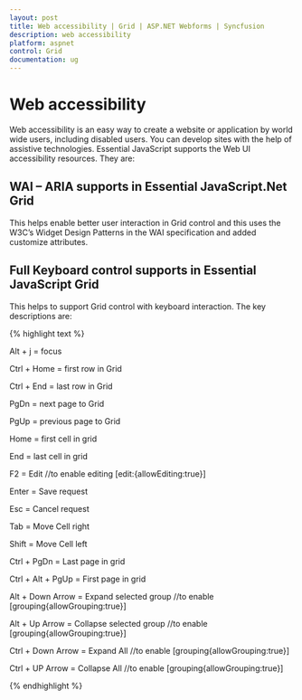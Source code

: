 ```yaml
---
layout: post
title: Web accessibility | Grid | ASP.NET Webforms | Syncfusion
description: web accessibility
platform: aspnet
control: Grid
documentation: ug
---
```


# Web accessibility

Web accessibility is an easy way to create a website or application by world wide users, including disabled users. You can develop sites with the help of assistive technologies. Essential JavaScript supports the Web UI accessibility resources. They are:

## WAI – ARIA supports in Essential JavaScript.Net Grid

This helps enable better user interaction in Grid control and this uses the W3C’s Widget Design Patterns in the WAI specification and added customize attributes.

## Full Keyboard control supports in Essential JavaScript Grid

This helps to support Grid control with keyboard interaction. The key descriptions are:

{% highlight text %}

Alt + j            = focus

Ctrl + Home  = first row in Grid

Ctrl + End      = last row in Grid

PgDn              = next page to Grid

PgUp              = previous page to Grid

Home             = first cell in grid

End                 = last cell in grid

F2                    = Edit            //to enable editing [edit:{allowEditing:true}]

Enter              = Save request

Esc                  = Cancel request

Tab                 = Move Cell right

Shift                = Move Cell left

Ctrl + PgDn    = Last page in grid

Ctrl + Alt + PgUp     = First page in grid

Alt + Down Arrow  = Expand selected group //to enable [grouping{allowGrouping:true}]

Alt + Up Arrow       = Collapse selected group //to enable [grouping{allowGrouping:true}]

Ctrl + Down Arrow = Expand All //to enable [grouping{allowGrouping:true}]

Ctrl + UP Arrow      = Collapse All //to enable [grouping{allowGrouping:true}]

{% endhighlight %}






